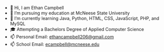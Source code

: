 - 👋 Hi, I am Ethan Campbell
- 🏫 I’m pursuing my education at McNeese State University
- 🌱 I’m currently learning Java, Python, HTML, CSS, JavaScript, PHP, and MySQL
- 🎓 Attempting a Bachelors Degree of Applied Computer Science
- 📫 Personal Email: ethancampbell206@gmail.com
- 📫 School Email: ecampbell@mcneese.edu

<!---
ECampbell01/ECampbell01 is a ✨ special ✨ repository because its `README.md` (this file) appears on your GitHub profile.
You can click the Preview link to take a look at your changes.
--->
